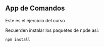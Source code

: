 ## App de Comandos

Este es el ejercicio del curso

Recuerden instalar los paquetes de npde asi:

```
npm install
```